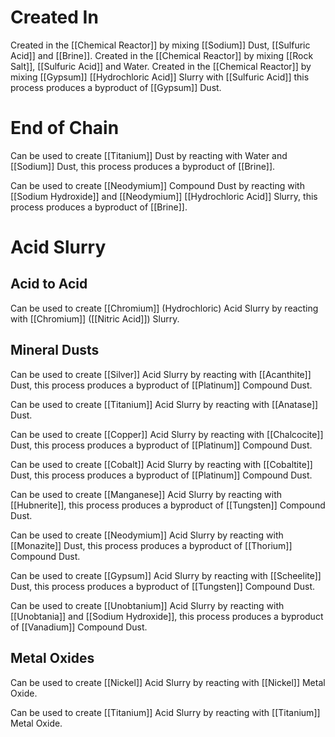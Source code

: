 # Created In

Created in the [[Chemical Reactor]] by mixing [[Sodium]] Dust, [[Sulfuric Acid]] and [[Brine]].
Created in the [[Chemical Reactor]] by mixing [[Rock Salt]], [[Sulfuric Acid]] and Water.
Created in the [[Chemical Reactor]] by mixing [[Gypsum]] [[Hydrochloric Acid]] Slurry with [[Sulfuric Acid]] this process produces a byproduct of [[Gypsum]] Dust.

# End of Chain

Can be used to create [[Titanium]] Dust by reacting with Water and [[Sodium]] Dust, this process produces a byproduct of [[Brine]].

Can be used to create [[Neodymium]] Compound Dust by reacting with [[Sodium Hydroxide]] and [[Neodymium]] [[Hydrochloric Acid]] Slurry, this process produces a byproduct of [[Brine]].

# Acid Slurry

## Acid to Acid

Can be used to create [[Chromium]] (Hydrochloric) Acid Slurry by reacting with [[Chromium]] ([[Nitric Acid]]) Slurry.

## Mineral Dusts

Can be used to create [[Silver]] Acid Slurry by reacting with [[Acanthite]] Dust, this process produces a byproduct of [[Platinum]] Compound Dust.

Can be used to create [[Titanium]] Acid Slurry by reacting with [[Anatase]] Dust.

Can be used to create [[Copper]] Acid Slurry by reacting with [[Chalcocite]] Dust, this process produces a byproduct of [[Platinum]] Compound Dust.

Can be used to create [[Cobalt]] Acid Slurry by reacting with [[Cobaltite]] Dust, this process produces a byproduct of [[Platinum]] Compound Dust.

Can be used to create [[Manganese]] Acid Slurry by reacting with [[Hubnerite]], this process produces a byproduct of [[Tungsten]] Compound Dust.

Can be used to create [[Neodymium]] Acid Slurry by reacting with [[Monazite]] Dust, this process produces a byproduct of [[Thorium]] Compound Dust.

Can be used to create [[Gypsum]] Acid Slurry by reacting with [[Scheelite]] Dust, this process produces a byproduct of [[Tungsten]] Compound Dust.

Can be used to create [[Unobtanium]] Acid Slurry by reacting with [[Unobtania]] and [[Sodium Hydroxide]], this process produces a byproduct of [[Vanadium]] Compound Dust.

## Metal Oxides

Can be used to create [[Nickel]] Acid Slurry by reacting with [[Nickel]] Metal Oxide.

Can be used to create [[Titanium]] Acid Slurry by reacting with [[Titanium]] Metal Oxide.



